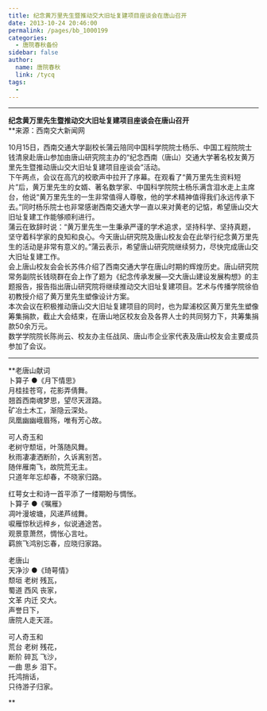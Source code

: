 ```yaml
---
title: 纪念黄万里先生暨推动交大旧址复建项目座谈会在唐山召开
date: 2013-10-24 20:46:00
permalink: /pages/bb_1000199
categories: 
  - 唐院春秋备份
sidebar: false
author: 
  name: 唐院春秋
  link: /tycq
tags: 
  - 
---
```


* * *

  
**纪念黄万里先生暨推动交大旧址复建项目座谈会在唐山召开**  
**来源：西南交大新闻网 

10月15日，西南交通大学副校长蒲云陪同中国科学院院士杨乐、中国工程院院士钱清泉赴唐山参加由唐山研究院主办的“纪念西南（唐山）交通大学著名校友黄万里先生暨推动唐山交大旧址复建项目座谈会”活动。  
下午两点，会议在高亢的校歌声中拉开了序幕。在观看了“黄万里先生资料短片”后，黄万里先生的女婿、著名数学家、中国科学院院士杨乐满含泪水走上主席台，他说“黄万里先生的一生非常值得人尊敬，他的学术精神值得我们永远传承下去。”同时杨乐院士也非常感谢西南交通大学一直以来对黄老的记惦，希望唐山交大旧址复建工作能够顺利进行。  
蒲云在致辞时说：“黄万里先生一生秉承严谨的学术追求，坚持科学、坚持真题，坚守着科学家的良知和良心。今天唐山研究院及唐山校友会在此举行纪念黄万里先生的活动是非常有意义的。”蒲云表示，希望唐山研究院继续努力，尽快完成唐山交大旧址复建工作。  
会上唐山校友会会长苏伟介绍了西南交通大学在唐山时期的辉煌历史。唐山研究院常务副院长钱晓群在会上作了题为《纪念传承发展—交大唐山建设发展构想》的主题报告，报告指出唐山研究院将继续推动交大旧址复建项目。艺术与传播学院徐伯初教授介绍了黄万里先生塑像设计方案。  
本次会议在积极推动唐山交大旧址复建项目的同时，也为犀浦校区黄万里先生塑像筹集捐款，截止大会结束，在唐山地区校友会及各界人士的共同努力下，共筹集捐款50余万元。  
数学学院院长陈尚云、校友办主任战凤、唐山市企业家代表及唐山校友会主要成员参加了会议。  

* * *

  
**老唐山献词  
卜算子 ●《月下情思》  
月桂挂苍穹，花影弄倩舞。  
翘首西南魂梦思，望尽天涯路。  
矿冶土木工，渐隐云深处。  
凤凰幽幽峨眉殇，唯有芳心故。  
  
可人奇玉和  
老树守颓垣，叶落随风舞。  
秋雨凄凄洒断阶，久诉离别苦。  
随伴雁南飞，故院荒无主。  
只道年年忘却春，不晓家归路。  
  
红萼女士和诗一首平添了一缕期盼与惆怅。  
卜算子 ●《嘱雁》  
凋叶漫坡塘，风递芦绒舞。  
唳雁惊秋远梓乡，似说通途苦。  
观景意萧然，惆怅心言吐。  
羁旅飞鸿别忘春，应晓归家路。  
  
老唐山  
天净沙 ●《琦萼情》  
颓垣 老树 残瓦，  
蜀道 西风 丧家，  
文革 内迁 交大。  
声誉日下，  
唐院人走天涯。  
  
可人奇玉和  
荒台 老树 残花，  
断阶 碎瓦 飞沙，  
一曲 思乡 泪下。  
托鸿捎话，  
只待游子归家。  
  
**